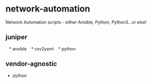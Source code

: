 # network-automation
Network Automation scripts - either Ansible, Python, Python3...or else!

## juniper
   * ansible
   * csv2yaml
   * python
## vendor-agnostic
   * python
